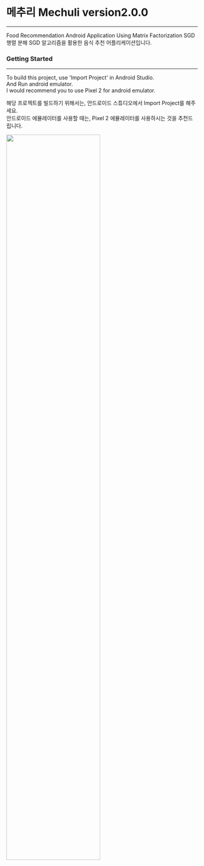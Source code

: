 # 메추리 Mechuli version2.0.0  
---
Food Recommendation Android Application 
  Using Matrix Factorization SGD
  행렬 분해 SGD 알고리즘을 활용한 음식 추천 어플리케이션입니다.
  
### Getting Started  
---
To build this project, use 'Import Project' in Android Studio.  
And Run android emulator.  
I would recommend you to use Pixel 2 for android emulator.  
  
해당 프로젝트를 빌드하기 위해서는, 안드로이드 스튜디오에서 Import Project를 해주세요.  
안드로이드 에뮬레이터를 사용할 때는, Pixel 2 에뮬레이터를 사용하시는 것을 추천드립니다.  
  
  <img width="70%" src="https://user-images.githubusercontent.com/79076150/167440488-9b59de24-89bc-450e-b975-6e5c8817e5ab.png"/>
